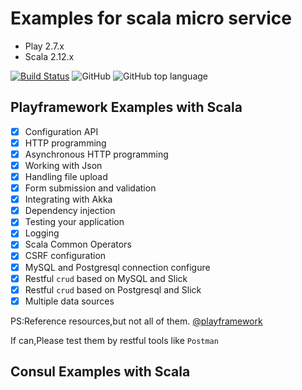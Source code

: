 # Examples for scala micro service

* Play 2.7.x 
* Scala 2.12.x

[![Build Status](https://travis-ci.org/jxnu-liguobin/scala_micro_service.svg?branch=master)](https://travis-ci.org/jxnu-liguobin/scala_micro_service)
![GitHub](https://img.shields.io/github/license/jxnu-liguobin/scala_micro_service.svg)
![GitHub top language](https://img.shields.io/github/languages/top/jxnu-liguobin/scala_micro_service.svg)

Playframework Examples with Scala
---
- [x] Configuration API
- [x] HTTP programming
- [x] Asynchronous HTTP programming
- [x] Working with Json
- [x] Handling file upload
- [x] Form submission and validation
- [x] Integrating with Akka
- [x] Dependency injection
- [x] Testing your application
- [x] Logging
- [x] Scala Common Operators
- [x] CSRF configuration
- [x] MySQL and Postgresql connection configure 
- [x] Restful `crud` based on MySQL and Slick 
- [x] Restful `crud` based on Postgresql and Slick
- [x] Multiple data sources
  
PS:Reference resources,but not all of them. [@playframework](https://www.playframework.com/documentation/2.7.x/ScalaHome)

If can,Please test them by restful tools like ``` Postman ```

Consul Examples  with Scala
---

